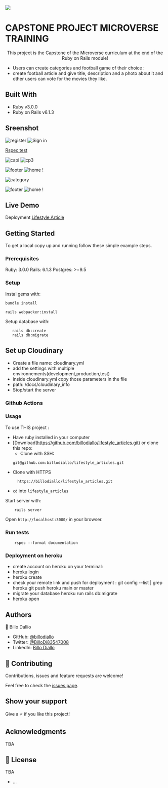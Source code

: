 ![](https://img.shields.io/badge/Microverse-blueviolet)

# CAPSTONE PROJECT MICROVERSE TRAINING
<p align="center">
    This project is the Capstone of the Microverse curriculum at the end of the Ruby on Rails module!
  </p>

 -  Users can create categories and football game of their choice :
 - create football article and give title, description and a photo about it and other users can vote for the movies they like.

## Built With

- Ruby v3.0.0
- Ruby on Rails v6.1.3

## Sreenshot


![register](https://user-images.githubusercontent.com/11162987/114926121-a778c880-9e38-11eb-9602-72989696b75c.JPG)
![Sign in](https://user-images.githubusercontent.com/11162987/114926124-a778c880-9e38-11eb-84c6-e9be5baf7c2d.JPG)

[Rspec test ](https://user-images.githubusercontent.com/11162987/114926099-a2b41480-9e38-11eb-8ee3-d9fbaf0ba358.JPG)


![capi](https://user-images.githubusercontent.com/11162987/114926104-a47dd800-9e38-11eb-92e6-8c58ce2eec28.JPG)
![cp3](https://user-images.githubusercontent.com/11162987/114926111-a5af0500-9e38-11eb-8f9d-aa06579b0d3d.JPG)


![footer](https://user-images.githubusercontent.com/11162987/114926113-a6479b80-9e38-11eb-9986-5b38ed3a778b.JPG)
![home](https://user-images.githubusercontent.com/11162987/114926117-a6e03200-9e38-11eb-8d5c-6d7937342159.JPG)
!


![category](https://user-images.githubusercontent.com/11162987/114926108-a5166e80-9e38-11eb-8c00-61799679a710.JPG)

![footer](https://user-images.githubusercontent.com/11162987/114926113-a6479b80-9e38-11eb-9986-5b38ed3a778b.JPG)
![home](https://user-images.githubusercontent.com/11162987/114926117-a6e03200-9e38-11eb-8d5c-6d7937342159.JPG)
!







## Live Demo
Deployment 
[Lifestyle Article ](https://polar-woodland-81679.herokuapp.com/)



## Getting Started

To get a local copy up and running follow these simple example steps.

### Prerequisites

Ruby: 3.0.0
Rails: 6.1.3
Postgres: >=9.5

### Setup

Instal gems with:

```
bundle install
```
```
rails webpacker:install
```
Setup database with:

```
   rails db:create
   rails db:migrate
```
## Set up Cloudinary 
- Create a file name: cloudinary.yml
- add the settings with multiple environnements(development,production,test)
-  inside cloudinary.yml  copy those  parameters in the file
-  path: /docs/cloudinary_info
- Stop/start the server


### Github Actions

### Usage

To use THIS  project :
* Have ruby installed in your computer
* [Download]https://github.com/billodiallo/lifestyle_articles.git) or clone this repo:
  - Clone with SSH:
  ```
  git@github.com:billodiallo/lifestyle_articles.git
  ```
- Clone with HTTPS
  ```
    https://billodiallo/lifestyle_articles.git
* `cd` into `lifestyle_articles`


Start server with:

```
    rails server
```

Open `http://localhost:3000/` in your browser.


### Run tests

```
    rspec --format documentation
```

### Deployment on heroku
- create account 
on heroku on your terminal:
- heroku login
- heroku create
- check your remote link and push for deployment : 
git config --list | grep heroku
 git push heroku main or master
- migrate your database
 heroku run rails db:migrate
- heroku open



## Authors


👤 Billo Dallio

- GitHub: [@billodiallo](https://github.com/billodiallo)
- Twitter: [@BilloDi83547008](https://twitter.com/BilloDi83547008)
- LinkedIn: [Billo Diallo](https://www.linkedin.com/in/mabillodiallo/)



## 🤝 Contributing

Contributions, issues and feature requests are welcome!

Feel free to check the [issues page](issues/).

## Show your support

Give a ⭐️ if you like this project!

## Acknowledgments

TBA

## 📝 License

TBA


* ...
